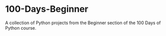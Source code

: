 # 100-Days-Beginner
A collection of Python projects from the Beginner section of the 100 Days of Python course.
